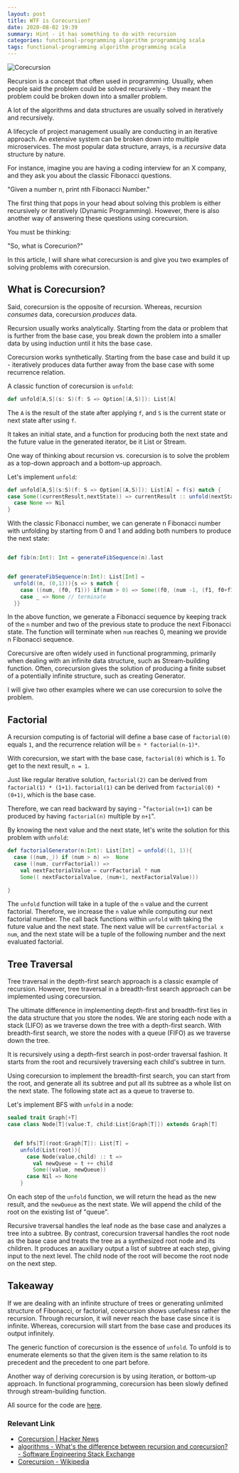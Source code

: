 ```yaml
---
layout: post
title: WTF is Corecursion?
date: 2020-08-02 19:39
summary: Hint - it has something to do with recursion
categories: functional-programming algorithm programming scala
tags: functional-programming algorithm programming scala
---
```


<img src="{{site.baseurl}}/images/wtf-is-corecursion-/Corecursion.png" alt="Corecursion">


Recursion is a concept that often used in programming. Usually, when people said the problem could be solved recursively - they meant the problem could be broken down into a smaller problem. 

A lot of the algorithms and data structures are usually solved in iteratively and recursively. 

A lifecycle of project management usually are conducting in an iterative approach. An extensive system can be broken down into multiple microservices. The most popular data structure, arrays, is a _recursive_ data structure by nature.

For instance, imagine you are having a coding interview for an X company, and they ask you about the classic Fibonacci questions. 

"Given a number n, print nth Fibonacci Number."

The first thing that pops in your head about solving this problem is either recursively or iteratively (Dynamic Programming). However, there is also another way of answering these questions using corecursion.

You must be thinking: 

"So, what is Corecurion?"

In this article, I will share what corecursion is and give you two examples of solving problems with corecursion.


## What is Corecursion?
Said, corecursion is the opposite of recursion. Whereas, recursion _consumes_ data, corecursion _produces_ data. 

Recursion usually works analytically. Starting from the data or problem that is further from the base case, you break down the problem into a smaller data by using induction until it hits the base case. 

Corecursion works synthetically. Starting from the base case and build it up - iteratively produces data further away from the base case with some recurrence relation.

A classic function of corecursion is `unfold`:
```scala
def unfold[A,S](s: S)(f: S => Option[(A,S)]): List[A]
```

The `A` is the result of the state after applying `f`, and `S` is the current state or next state after using `f`. 

It takes an initial state, and a function for producing both the next state and the future value in the generated iterator, be it List or Stream.

One way of thinking about recursion vs. corecursion is to solve the problem as a top-down approach and a bottom-up approach.

Let's implement `unfold`:
```scala
def unfold[A,S](s:S)(f: S => Option[(A,S)]): List[A] = f(s) match {
case Some((currentResult,nextState)) => currentResult :: unfold(nextState)(f)
  case None => Nil
}
```

With the classic Fibonacci number, we can generate n Fibonacci number with unfolding by starting from 0 and 1 and adding both numbers to produce the next state:

```scala

def fib(n:Int): Int = generateFibSequence(n).last


def generateFibSequence(n:Int): List[Int] = 
  unfold((n, (0,1))){s => s match {
    case ((num, (f0, f1))) if(num > 0) => Some((f0, (num -1, (f1, f0+f1))))
    case _ => None // terminate
  }}

```

In the above function, we generate a Fibonacci sequence by keeping track of the `n` number and two of the previous state to produce the next Fibonacci state. The function will terminate when `num` reaches 0, meaning we provide n Fibonacci sequence.

Corecursive are often widely used in functional programming, primarily when dealing with an infinite data structure, such as Stream-building function. Often, corecursion gives the solution of producing a finite subset of a potentially infinite structure, such as creating Generator.

I will give two other examples where we can use corecursion to solve the problem.

## Factorial
A recursion computing is of factorial will define a base case of `factorial(0)` equals `1`, and the recurrence relation will be `n * factorial(n-1)*`.

With corecursion, we start with the base case, `factorial(0)` which is `1`. To get to the next result, `n = 1`. 

Just like regular iterative solution, `factorial(2)` can be derived from `factorial(1) * (1+1)`. `factorial(1)` can be derived from `factorial(0) * (0+1)`, which is the base case.

Therefore, we can read backward by saying - "`factorial(n+1)` can be produced by having `factorial(n)` multiple by `n+1`".

By knowing the next value and the next state, let's write the solution for this problem with `unfold`:

```scala
def factorialGenerator(n:Int): List[Int] = unfold((1, 1)){
  case ((num,_)) if (num > n) =>  None
  case ((num, currFactorial)) => 
    val nextFactorialValue = currFactorial * num
    Some(( nextFactorialValue, (num+1, nextFactorialValue)))
  
}
```

The `unfold` function will take in a tuple of the `n` value and the current factorial. Therefore, we increase the `n` value while computing our next factorial number. The call back functions within `unfold` with taking the future value and the next state. The next value will be `currentFactorial x num`, and the next state will be a tuple of the following number and the next evaluated factorial.


## Tree Traversal
Tree traversal in the depth-first search approach is a classic example of recursion. However, tree traversal in a breadth-first search approach can be implemented using corecursion.

The ultimate difference in implementing depth-first and breadth-first lies in the data structure that you store the nodes. We are storing each node with a stack (LIFO) as we traverse down the tree with a depth-first search. With breadth-first search, we store the nodes with a queue (FIFO) as we traverse down the tree.

It is recursively using a depth-first search in post-order traversal fashion. It starts from the root and recursively traversing each child's subtree in turn. 

Using corecursion to implement the breadth-first search, you can start from the root, and generate all its subtree and put all its subtree as a whole list on the next state. The following state act as a queue to traverse to.

Let's implement BFS with `unfold` in a node:

```scala
sealed trait Graph[+T]
case class Node[T](value:T, child:List[Graph[T]]) extends Graph[T]


  def bfs[T](root:Graph[T]): List[T] =
    unfold(List(root)){
      case Node(value,child) :: t =>
        val newQueue = t ++ child
        Some((value, newQueue))
      case Nil => None
    }
```

On each step of the `unfold` function, we will return the head as the new result, and the `newQueue` as the next state. We will append the child of the root on the existing list of "queue".

Recursive traversal handles the leaf node as the base case and analyzes a tree into a subtree. By contrast, corecursion traversal handles the root node as the base case and treats the tree as a synthesized root node and its children. It produces an auxiliary output a list of subtree at each step, giving input to the next level. The child node of the root will become the root node on the next step.

## Takeaway
If we are dealing with an infinite structure of trees or generating unlimited structure of Fibonacci, or factorial, corecursion shows usefulness rather the recursion. Through recursion, it will never reach the base case since it is infinite. Whereas, corecursion will start from the base case and produces its output infinitely.

The generic function of corecursion is the essence of `unfold`. To unfold is to enumerate elements so that the given item is the same relation to its precedent and the precedent to one part before.

Another way of deriving corecursion is by using iteration, or bottom-up approach. In functional programming, corecursion has been slowly defined through stream-building function.


All source for the code are <a href="https://github.com/edwardGunawan/Blog-Tutorial/blob/master/ScalaTutorial/corecursion/src/main/scala/main.scala" target="__blank">here</a>.


### Relevant Link
- [Corecursion \| Hacker News](https://news.ycombinator.com/item?id=7717093)
- [algorithms - What's the difference between recursion and corecursion? - Software Engineering Stack Exchange](https://softwareengineering.stackexchange.com/questions/144274/whats-the-difference-between-recursion-and-corecursion)
- [Corecursion - Wikipedia](https://en.wikipedia.org/wiki/Corecursion#Tree_traversal)
